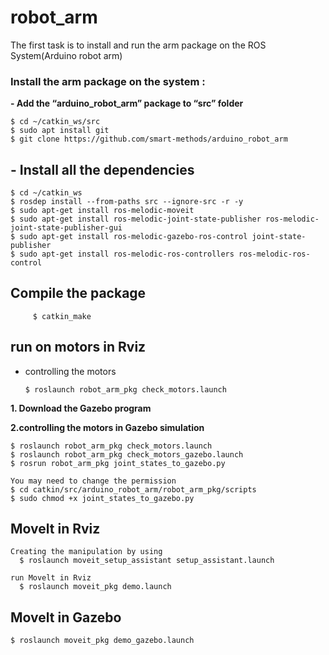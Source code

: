 # robot_arm
The first task is to install and run the arm package on the ROS System(Arduino robot arm)
### **Install the arm package on the system :**

  **- Add the “arduino_robot_arm” package to “src” folder**

	$ cd ~/catkin_ws/src
	$ sudo apt install git
	$ git clone https://github.com/smart-methods/arduino_robot_arm

## - Install all the dependencies

    $ cd ~/catkin_ws
	$ rosdep install --from-paths src --ignore-src -r -y
	$ sudo apt-get install ros-melodic-moveit
	$ sudo apt-get install ros-melodic-joint-state-publisher ros-melodic-joint-state-publisher-gui
	$ sudo apt-get install ros-melodic-gazebo-ros-control joint-state-publisher
	$ sudo apt-get install ros-melodic-ros-controllers ros-melodic-ros-control

## Compile the package

         $ catkin_make

## run on motors in Rviz
* controlling the motors

      $ roslaunch robot_arm_pkg check_motors.launch


 
 **1. Download the Gazebo program**

   **2.controlling the motors in Gazebo simulation**

    $ roslaunch robot_arm_pkg check_motors.launch
    $ roslaunch robot_arm_pkg check_motors_gazebo.launch
    $ rosrun robot_arm_pkg joint_states_to_gazebo.py

    You may need to change the permission 
	$ cd catkin/src/arduino_robot_arm/robot_arm_pkg/scripts
	$ sudo chmod +x joint_states_to_gazebo.py

## Movelt in Rviz

    Creating the manipulation by using 
      $ roslaunch moveit_setup_assistant setup_assistant.launch

    run Movelt in Rviz
      $ roslaunch moveit_pkg demo.launch

## Movelt in Gazebo

    $ roslaunch moveit_pkg demo_gazebo.launch


